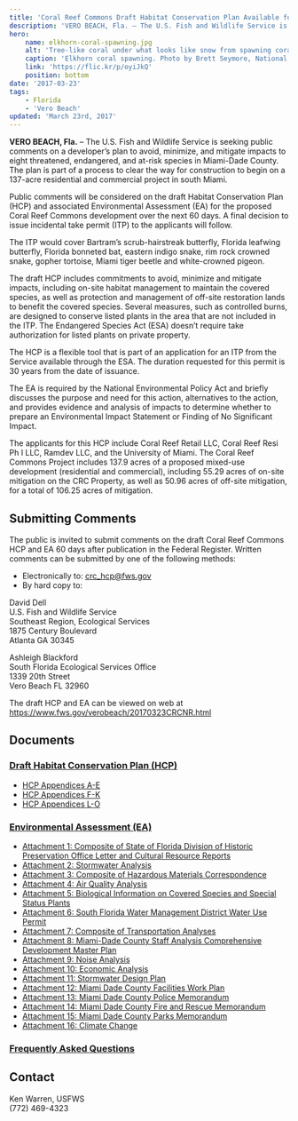 ```yaml
---
title: 'Coral Reef Commons Draft Habitat Conservation Plan Available for Public Review and Comment'
description: 'VERO BEACH, Fla. – The U.S. Fish and Wildlife Service is seeking public comments on a developer’s plan to avoid, minimize, and mitigate impacts to eight threatened, endangered, and at-risk species in Miami-Dade County. The plan is part of a process to clear the way for construction to begin on a 137-acre residential and commercial project in south Miami.'
hero:
    name: elkhorn-coral-spawning.jpg
    alt: 'Tree-like coral under what looks like snow from spawning coral.'
    caption: 'Elkhorn coral spawning. Photo by Brett Seymore, National Park Service.'
    link: 'https://flic.kr/p/oyiJkQ'
    position: bottom
date: '2017-03-23'
tags:
    - Florida
    - 'Vero Beach'
updated: 'March 23rd, 2017'
---
```


**VERO BEACH, Fla.** – The U.S. Fish and Wildlife Service is seeking public comments on a developer’s plan to avoid, minimize, and mitigate impacts to eight threatened, endangered, and at-risk species in Miami-Dade County. The plan is part of a process to clear the way for construction to begin on a 137-acre residential and commercial project in south Miami.

Public comments will be considered on the draft Habitat Conservation Plan (HCP) and associated Environmental Assessment (EA) for the proposed Coral Reef Commons development over the next 60 days. A final decision to issue incidental take permit (ITP) to the applicants will follow.

The ITP would cover Bartram’s scrub-hairstreak butterfly, Florida leafwing butterfly, Florida bonneted bat, eastern indigo snake, rim rock crowned snake, gopher tortoise, Miami tiger beetle and white-crowned pigeon.

The draft HCP includes commitments to avoid, minimize and mitigate impacts, including on-site habitat management to maintain the covered species, as well as protection and management of off-site restoration lands to benefit the covered species. Several measures, such as controlled burns, are designed to conserve listed plants in the area that are not included in the ITP. The Endangered Species Act (ESA) doesn’t require take authorization for listed plants on private property.

The HCP is a flexible tool that is part of an application for an ITP from the Service available through the ESA. The duration requested for this permit is 30 years from the date of issuance.

The EA is required by the National Environmental Policy Act and briefly discusses the purpose and need for this action, alternatives to the action, and provides evidence and analysis of impacts to determine whether to prepare an Environmental Impact Statement or Finding of No Significant Impact.

The applicants for this HCP include Coral Reef Retail LLC, Coral Reef Resi Ph I LLC, Ramdev LLC, and the University of Miami. The Coral Reef Commons Project includes 137.9 acres of a proposed mixed-use development (residential and commercial), including 55.29 acres of on-site mitigation on the CRC Property, as well as 50.96 acres of off-site mitigation, for a total of 106.25 acres of mitigation.

## Submitting Comments

The public is invited to submit comments on the draft Coral Reef Commons HCP and EA 60 days after publication in the Federal Register. Written comments can be submitted by one of the following methods:

- Electronically to: [crc_hcp@fws.gov](mailto:crc_hcp@fws.gov)
- By hard copy to:

David Dell  
U.S. Fish and Wildlife Service  
Southeast Region, Ecological Services  
1875 Century Boulevard  
Atlanta GA 30345

Ashleigh Blackford  
South Florida Ecological Services Office  
1339 20th Street  
Vero Beach FL 32960

The draft HCP and EA can be viewed on web at https://www.fws.gov/verobeach/20170323CRCNR.html

## Documents

### [Draft Habitat Conservation Plan (HCP)](https://www.fws.gov/verobeach/NewsReleasesPDFs/CRC/20170224_HCPCoralReefCommons.PDF)
 - [HCP Appendices A-E](https://www.fws.gov/verobeach/NewsReleasesPDFs/CRC/HCPAppendices_A-E.PDF)
 - [HCP Appendices F-K](https://www.fws.gov/verobeach/NewsReleasesPDFs/CRC/HCPAppendices_F-K.PDF)
 - [HCP Appendices L-O](https://www.fws.gov/verobeach/NewsReleasesPDFs/CRC/HCPAppendices_L-O.PDF)

### [Environmental Assessment (EA)](https://www.fws.gov/verobeach/NewsReleasesPDFs/CRC/20170320_EACoralReefCommons_FINAL.pdf)
 - [Attachment 1: Composite of State of Florida Division of Historic Preservation Office Letter and Cultural Resource Reports](https://www.fws.gov/verobeach/NewsReleasesPDFs/CRC/EAAttachment_01_FLDeptofStateSHPOletterandCulturalResourceReports.PDF)
 - [Attachment 2: Stormwater Analysis](https://www.fws.gov/verobeach/NewsReleasesPDFs/CRC/EAAttachment_02_StormwaterAnalysis.PDF)
 - [Attachment 3: Composite of Hazardous Materials Correspondence](https://www.fws.gov/verobeach/NewsReleasesPDFs/CRC/EAAttachment_03_CompositeofHazardousMaterialsCorrespondence.PDF)
 - [Attachment 4: Air Quality Analysis](https://www.fws.gov/verobeach/NewsReleasesPDFs/CRC/EAAttachment_04_AirQualityAnalysis.PDF)
 - [Attachment 5: Biological Information on Covered Species and Special Status Plants](https://www.fws.gov/verobeach/NewsReleasesPDFs/CRC/EAAttachment_05_BiologicalInformation.pdf)
 - [Attachment 6: South Florida Water Management District Water Use Permit](https://www.fws.gov/verobeach/NewsReleasesPDFs/CRC/EAAttachment_06_SFWMDWaterUsePermit.PDF)
 - [Attachment 7: Composite of Transportation Analyses](https://www.fws.gov/verobeach/NewsReleasesPDFs/CRC/EAAttachment_07_CompositeofTransportationAnalyses.PDF)
 - [Attachment 8: Miami-Dade County Staff Analysis Comprehensive Development Master Plan](https://www.fws.gov/verobeach/NewsReleasesPDFs/CRC/EAAttachment_08_MDCStaffAnalysisCDMP.PDF)
 - [Attachment 9: Noise Analysis](https://www.fws.gov/verobeach/NewsReleasesPDFs/CRC/EAAttachment_09_NoiseAnalysis.PDF)
 - [Attachment 10: Economic Analysis](https://www.fws.gov/verobeach/NewsReleasesPDFs/CRC/EAAttachment_10_EconomicAnalysis.PDF)
 - [Attachment 11: Stormwater Design Plan](https://www.fws.gov/verobeach/NewsReleasesPDFs/CRC/EAAttachment_11_StormwaterDesignPlan.PDF)
 - [Attachment 12: Miami Dade County Facilities Work Plan](https://www.fws.gov/verobeach/NewsReleasesPDFs/CRC/EAAttachment_12_MDCFacilitiesWorkPlan.PDF)
 - [Attachment 13: Miami Dade County Police Memorandum](https://www.fws.gov/verobeach/NewsReleasesPDFs/CRC/EAAttachment_13_MDCPoliceMemorandum.PDF)
 - [Attachment 14: Miami Dade County Fire and Rescue Memorandum](https://www.fws.gov/verobeach/NewsReleasesPDFs/CRC/EAAttachment_14_MDCFireandRescueMemorandum.PDF)
 - [Attachment 15: Miami Dade County Parks Memorandum](https://www.fws.gov/verobeach/NewsReleasesPDFs/CRC/EAAttachment_15_MDCParksMemorandum.PDF)
 - [Attachment 16: Climate Change](https://www.fws.gov/verobeach/NewsReleasesPDFs/CRC/EAAttachment_16_ClimateChange.pdf)

### [Frequently Asked Questions](https://www.fws.gov/verobeach/NewsReleasesPDFs/20160928FourPlantsFAQs.pdf)

## Contact

Ken Warren, USFWS  
(772) 469-4323
